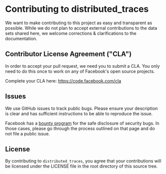 # Contributing to distributed_traces
We want to make contributing to this project as easy and transparent as
possible. While we do not plan to accept external contributions to the
data sets shared here, we welcome corrections & clarifications to the
documentation.

## Contributor License Agreement ("CLA")
In order to accept your pull request, we need you to submit a CLA. You only need
to do this once to work on any of Facebook's open source projects.

Complete your CLA here: <https://code.facebook.com/cla>

## Issues
We use GitHub issues to track public bugs. Please ensure your description is
clear and has sufficient instructions to be able to reproduce the issue.

Facebook has a [bounty program](https://www.facebook.com/whitehat/) for the safe
disclosure of security bugs. In those cases, please go through the process
outlined on that page and do not file a public issue.

## License
By contributing to `distributed_traces`, you agree that your contributions will be licensed
under the LICENSE file in the root directory of this source tree.
